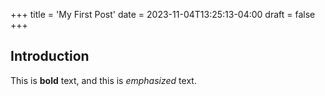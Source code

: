 +++
title = 'My First Post'
date = 2023-11-04T13:25:13-04:00
draft = false
+++

## Introduction

This is **bold** text, and this is *emphasized* text.
